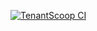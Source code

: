 [![TenantScoop CI](https://github.com/jrslyrics/TenantScoop/actions/workflows/rubyonrails.yml/badge.svg?branch=master)](https://github.com/jrslyrics/TenantScoop/actions/workflows/rubyonrails.yml)
